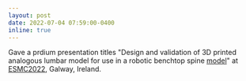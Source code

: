 ```yaml
---
layout: post
date: 2022-07-04 07:59:00-0400
inline: true
---
```


Gave a prdium presentation titles "Design and validation of 3D printed analogous lumbar model for use in a robotic benchtop spine [model](https://www.researchgate.net/publication/362902312_Design_and_validation_of_3D_printed_analogous_lumbar_model_for_use_in_a_robotic_benchtop_spine_model)" at [ESMC2022](https://www.esmc2022.org/), Galway, Ireland.

